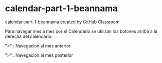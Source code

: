 # calendar-part-1-beannama
calendar-part-1-beannama created by GitHub Classroom

Para navegar mes a mes por el Calendario se utilizan los botones arriba a la derecha del calendario:


"<" : Navegacion al mes anterior

">" : Navegacion al mes posterior
